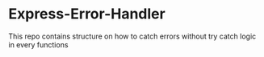 # Express-Error-Handler
This repo contains structure on how to catch errors without try catch logic in every functions

